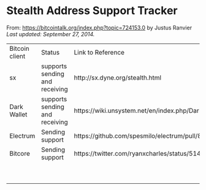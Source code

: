 Stealth Address Support Tracker
===============================

From: https://bitcointalk.org/index.php?topic=724153.0 by Justus Ranvier
*Last updated: September 27, 2014.*
<table>
<tr>
<td>Bitcoin client</td>
<td>Status</td>
<td>Link to Reference</td>
</tr>
<tr>
<td>sx</td>
<td>supports sending and receiving</td>
<td>http://sx.dyne.org/stealth.html</td>
</tr>
<tr>
<td>Dark Wallet</td>
<td>supports sending and receiving</td>
<td>https://wiki.unsystem.net/en/index.php/DarkWallet/Stealth</td>
</tr>
<tr>
<td>Electrum</td>
<td>Sending support</td>
<td>https://github.com/spesmilo/electrum/pull/817</td>
</tr>
<tr>
<td>Bitcore</td>
<td>Sending support</td>
<td>https://twitter.com/ryanxcharles/status/514224778052243456</td>
</tr>
<tr>
<td></td>
<td></td>
<td></td>
</tr>
<tr>
<td></td>
<td></td>
<td></td>
</tr>
<tr>
<td></td>
<td></td>
<td></td>
</tr>
<tr>
<td></td>
<td></td>
<td></td>
</tr>
<tr>
<td></td>
<td></td>
<td></td>
</tr>
<tr>
<td></td>
<td></td>
<td></td>
</tr>
<tr>
<td></td>
<td></td>
<td></td>
</tr>
<tr>
<td></td>
<td></td>
<td></td>
</tr>
<tr>
<td></td>
<td></td>
<td></td>
</tr>
</table>
